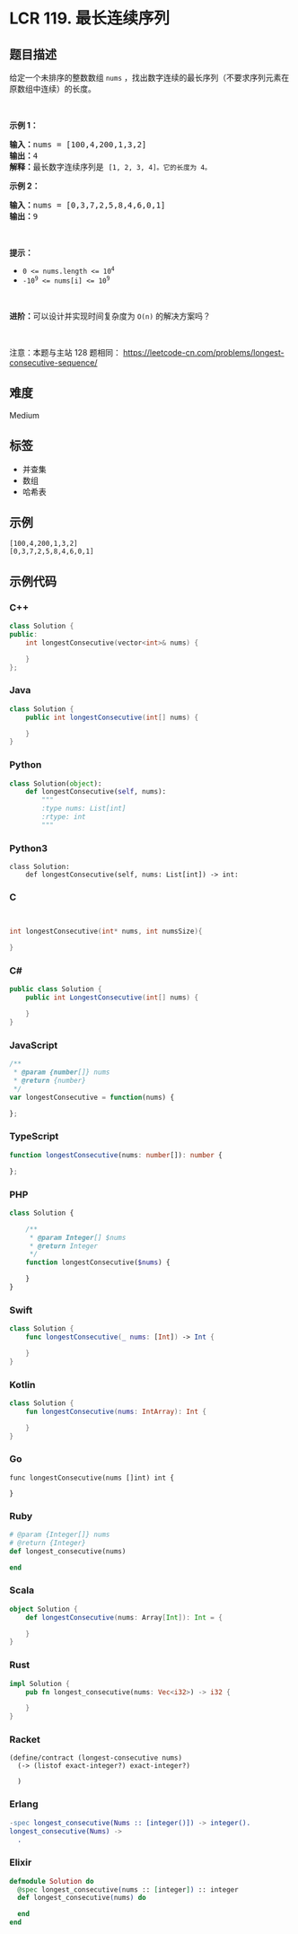 # LCR 119. 最长连续序列

## 题目描述

<p>给定一个未排序的整数数组 <code>nums</code> ，找出数字连续的最长序列（不要求序列元素在原数组中连续）的长度。</p>

<p>&nbsp;</p>

<p><strong>示例 1：</strong></p>

<pre>
<strong>输入：</strong>nums = [100,4,200,1,3,2]
<strong>输出：</strong>4
<strong>解释：</strong>最长数字连续序列是 <code>[1, 2, 3, 4]。它的长度为 4。</code></pre>

<p><strong>示例 2：</strong></p>

<pre>
<strong>输入：</strong>nums = [0,3,7,2,5,8,4,6,0,1]
<strong>输出：</strong>9
</pre>

<p>&nbsp;</p>

<p><strong>提示：</strong></p>

<ul>
	<li><code>0 &lt;= nums.length &lt;= 10<sup>4</sup></code></li>
	<li><code>-10<sup>9</sup> &lt;= nums[i] &lt;= 10<sup>9</sup></code></li>
</ul>

<p>&nbsp;</p>

<p><strong>进阶：</strong>可以设计并实现时间复杂度为&nbsp;<code>O(n)</code><em> </em>的解决方案吗？</p>

<p>&nbsp;</p>

<p><meta charset="UTF-8" />注意：本题与主站 128&nbsp;题相同：&nbsp;<a href="https://leetcode-cn.com/problems/longest-consecutive-sequence/">https://leetcode-cn.com/problems/longest-consecutive-sequence/</a></p>


## 难度

Medium

## 标签

- 并查集
- 数组
- 哈希表

## 示例

```
[100,4,200,1,3,2]
[0,3,7,2,5,8,4,6,0,1]
```

## 示例代码

### C++

```cpp
class Solution {
public:
    int longestConsecutive(vector<int>& nums) {

    }
};
```

### Java

```java
class Solution {
    public int longestConsecutive(int[] nums) {

    }
}
```

### Python

```python
class Solution(object):
    def longestConsecutive(self, nums):
        """
        :type nums: List[int]
        :rtype: int
        """
```

### Python3

```python3
class Solution:
    def longestConsecutive(self, nums: List[int]) -> int:
```

### C

```c


int longestConsecutive(int* nums, int numsSize){

}
```

### C#

```csharp
public class Solution {
    public int LongestConsecutive(int[] nums) {

    }
}
```

### JavaScript

```javascript
/**
 * @param {number[]} nums
 * @return {number}
 */
var longestConsecutive = function(nums) {

};
```

### TypeScript

```typescript
function longestConsecutive(nums: number[]): number {

};
```

### PHP

```php
class Solution {

    /**
     * @param Integer[] $nums
     * @return Integer
     */
    function longestConsecutive($nums) {

    }
}
```

### Swift

```swift
class Solution {
    func longestConsecutive(_ nums: [Int]) -> Int {

    }
}
```

### Kotlin

```kotlin
class Solution {
    fun longestConsecutive(nums: IntArray): Int {

    }
}
```

### Go

```golang
func longestConsecutive(nums []int) int {

}
```

### Ruby

```ruby
# @param {Integer[]} nums
# @return {Integer}
def longest_consecutive(nums)

end
```

### Scala

```scala
object Solution {
    def longestConsecutive(nums: Array[Int]): Int = {

    }
}
```

### Rust

```rust
impl Solution {
    pub fn longest_consecutive(nums: Vec<i32>) -> i32 {

    }
}
```

### Racket

```racket
(define/contract (longest-consecutive nums)
  (-> (listof exact-integer?) exact-integer?)

  )
```

### Erlang

```erlang
-spec longest_consecutive(Nums :: [integer()]) -> integer().
longest_consecutive(Nums) ->
  .
```

### Elixir

```elixir
defmodule Solution do
  @spec longest_consecutive(nums :: [integer]) :: integer
  def longest_consecutive(nums) do

  end
end
```

